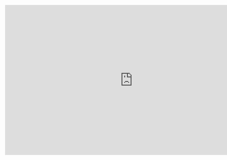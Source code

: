 <!-- .slide: data-background="resources/marshmallow.jpg" data-state="dim" -->

<iframe width="840" height="495" src="https://www.youtube.com/embed/4L-n8Z7G0ic" frameborder="0" allowfullscreen></iframe>
